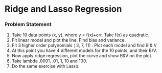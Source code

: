 # Ridge and Lasso Regression
### Problem Statement

1. Take 10  data points (x, y), where y = f(x)+err. Take f(x) as quadratic.
2. Fit linear model and plot the line. Find bias and variance.
3. Fit 3  higher order polynomials  ( 3, 7, 11) . Plot  each model and find B & V
4. At this point you have 4 different models for the 10 points, and their B/V.
5. Now apply ridge regression, plot the curve and show B&V on the plot.
6. Take lambda .0001, .01, 1, 10 and 100.
7. Do the same exercise with Lasso.
